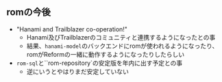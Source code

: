 
## romの今後

* "Hanami and Trailblazer co-operation!"
  * Hanami及びTrailblazerのコミュニティと連携するようになったとの事
  * 結果、`hanami-model`のバックエンドにromが使われるようになったり、romがReformの一緒に動作するようになったりしたらしい
* `rom-sql`と``rom-repository`の安定版を年内に出す予定との事
  * 逆にいうとやはりまだ安定していない
